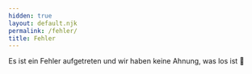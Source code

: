 ```yaml
---
hidden: true
layout: default.njk
permalink: /fehler/
title: Fehler
---
```


Es ist ein Fehler aufgetreten und wir haben keine Ahnung, was los ist 🍵